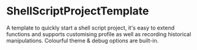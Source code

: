 # ShellScriptProjectTemplate
A template to quickly start a shell script project, it's easy to extend functions and supports customising profile as well as recording historical manipulations. Colourful theme & debug options are built-in.
